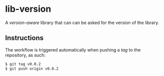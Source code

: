 # lib-version

A *version-aware* library that can can be asked for the version of the library.

## Instructions

The workflow is triggered automatically when pushing a *tag* to the repository, as such:

```Bash 
$ git tag v0.0.2
$ git push origin v0.0.2
```

